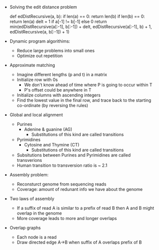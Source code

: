 - Solving the edit distance problem

    def edDistRecursive(a, b):
      if len(a) == 0:
        return len(b)
      if len(b) == 0:
        return len(a)
      delt = 1 if a[-1] != b[-1] else 0
      return min(edDistRecursive(a[:-1], b[:-1]) + delt,
                 edDistRecursive(a[:-1], b) + 1,
                 edDistRecursive(a, b[:-1]) + 1)

- Dynamic program algorithims:
  - Reduce large problems into small ones
  - Optimize out repetition

- Approximate matching
  - Imagine different lengths (p and t) in a matrix
  - Initialize row with 0s
    - We don't know ahead of time where P is going to occur within T
    - P's offset  could be anywhere in T
  - Initialize columns with ascending integers
  - Find the lowest value in the final row, and trace back to the starting co-ordinate (by reversing the rules)

- Global and local alignment
  - Purines
    - Adenine & guanine (AG)
      - Substitutions of this kind are called transitions
  - Pyrimidines 
    - Cytosine and Thymine (CT)
      - Substitutions of this kind are called transitions
  - Subsitutions between Purines and Pyrimidines are called transverions
  - Human transition to transversion ratio is ~ 2.1

- Assembly problem:
  - Reconsturct genome from sequencing reads
  - Coverage: amount of redunant info we have about the genome

- Two laws of assembly
  - If a suffix of read A is similar to a prefix of read B then A and B might overlap in the genome
  - More coverage leads to more and longer overlaps

- Overlap graphs
  - Each node is a read
  - Draw directed edge A->B when suffix of A overlaps prefix of B
